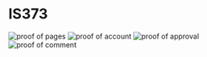 # IS373

![proof of pages](https://user-images.githubusercontent.com/57506826/135699929-7439cb93-8555-493d-9801-daf1fb2cb8a8.PNG)
![proof of account](https://user-images.githubusercontent.com/57506826/135699930-fb7ff094-5019-47bd-a2ec-5ff73267950b.PNG)
![proof of approval](https://user-images.githubusercontent.com/57506826/135699931-52f78e2a-7ede-481e-9009-b813cf1a9bc9.PNG)
![proof of comment](https://user-images.githubusercontent.com/57506826/135699932-28f9d43a-29b8-4501-b62b-caad41c88e9d.PNG)
